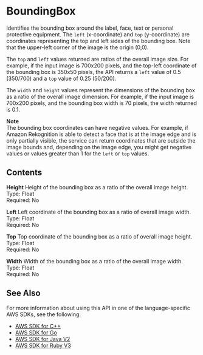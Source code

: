 # BoundingBox<a name="API_BoundingBox"></a>

Identifies the bounding box around the label, face, text or personal protective equipment\. The `left` \(x\-coordinate\) and `top` \(y\-coordinate\) are coordinates representing the top and left sides of the bounding box\. Note that the upper\-left corner of the image is the origin \(0,0\)\. 

The `top` and `left` values returned are ratios of the overall image size\. For example, if the input image is 700x200 pixels, and the top\-left coordinate of the bounding box is 350x50 pixels, the API returns a `left` value of 0\.5 \(350/700\) and a `top` value of 0\.25 \(50/200\)\.

The `width` and `height` values represent the dimensions of the bounding box as a ratio of the overall image dimension\. For example, if the input image is 700x200 pixels, and the bounding box width is 70 pixels, the width returned is 0\.1\. 

**Note**  
 The bounding box coordinates can have negative values\. For example, if Amazon Rekognition is able to detect a face that is at the image edge and is only partially visible, the service can return coordinates that are outside the image bounds and, depending on the image edge, you might get negative values or values greater than 1 for the `left` or `top` values\. 

## Contents<a name="API_BoundingBox_Contents"></a>

 **Height**   <a name="rekognition-Type-BoundingBox-Height"></a>
Height of the bounding box as a ratio of the overall image height\.  
Type: Float  
Required: No

 **Left**   <a name="rekognition-Type-BoundingBox-Left"></a>
Left coordinate of the bounding box as a ratio of overall image width\.  
Type: Float  
Required: No

 **Top**   <a name="rekognition-Type-BoundingBox-Top"></a>
Top coordinate of the bounding box as a ratio of overall image height\.  
Type: Float  
Required: No

 **Width**   <a name="rekognition-Type-BoundingBox-Width"></a>
Width of the bounding box as a ratio of the overall image width\.  
Type: Float  
Required: No

## See Also<a name="API_BoundingBox_SeeAlso"></a>

For more information about using this API in one of the language\-specific AWS SDKs, see the following:
+  [AWS SDK for C\+\+](https://docs.aws.amazon.com/goto/SdkForCpp/rekognition-2016-06-27/BoundingBox) 
+  [AWS SDK for Go](https://docs.aws.amazon.com/goto/SdkForGoV1/rekognition-2016-06-27/BoundingBox) 
+  [AWS SDK for Java V2](https://docs.aws.amazon.com/goto/SdkForJavaV2/rekognition-2016-06-27/BoundingBox) 
+  [AWS SDK for Ruby V3](https://docs.aws.amazon.com/goto/SdkForRubyV3/rekognition-2016-06-27/BoundingBox) 